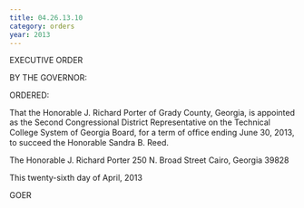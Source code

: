 ```yaml
---
title: 04.26.13.10
category: orders
year: 2013
---
```

 

EXECUTIVE ORDER

BY THE GOVERNOR:

ORDERED:

That the Honorable J. Richard Porter of Grady County, Georgia, is
appointed as the Second Congressional District Representative on
the Technical College System of Georgia Board, for a term of
ofﬁce ending June 30, 2013, to succeed the Honorable Sandra B.
Reed.

The Honorable J. Richard Porter
250 N. Broad Street
Cairo, Georgia 39828

This twenty-sixth day of April, 2013

     

GOER

